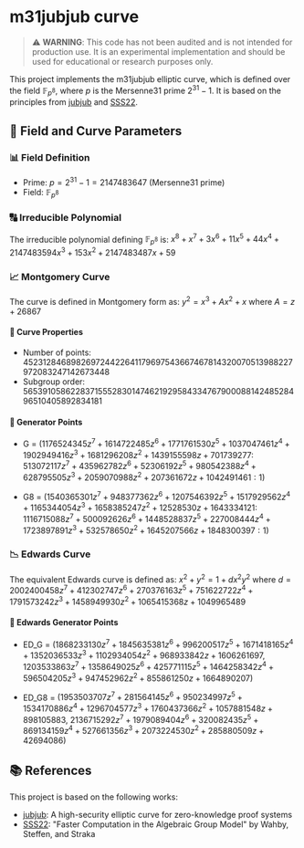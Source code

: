# m31jubjub curve

> ⚠️ **WARNING**: This code has not been audited and is not intended for production use. It is an experimental implementation and should be used for educational or research purposes only.

This project implements the m31jubjub elliptic curve, which is defined over the field $\mathbb{F}_{p^8}$, where $p$ is the Mersenne31 prime $2^{31}-1$. It is based on the principles from [jubjub](https://github.com/daira/jubjub) and [SSS22](https://eprint.iacr.org/2022/277).

## 🔢 Field and Curve Parameters

### 📊 Field Definition
- Prime: $p = 2^{31} - 1 = 2147483647$ (Mersenne31 prime)
- Field: $\mathbb{F}_{p^8}$

### 🔠 Irreducible Polynomial
The irreducible polynomial defining $\mathbb{F}_{p^8}$ is:
$x^8 + x^7 + 3x^6 + 11x^5 + 44x^4 + 2147483594x^3 + 153x^2 + 2147483487x + 59$

### 📈 Montgomery Curve
The curve is defined in Montgomery form as:
$y^2 = x^3 + Ax^2 + x$
where $A = z + 26867$

#### 🔢 Curve Properties
- Number of points: 452312846898269724422641179697543667467814320070513988227972083247142673448
- Subgroup order: 56539105862283715552830147462192958433476790008814248528496510405892834181

#### 🎯 Generator Points
- G = $(1176524345z^7 + 1614722485z^6 + 1771761530z^5 + 1037047461z^4 + 1902949416z^3 + 1681296208z^2 + 1439155598z + 701739277 :$ 
     $513072117z^7 + 435962782z^6 + 52306192z^5 + 980542388z^4 + 628795505z^3 + 2059070988z^2 + 207361672z + 1042491461 : 1)$

- G8 = $(1540365301z^7 + 948377362z^6 + 1207546392z^5 + 1517929562z^4 + 1165344054z^3 + 1658385247z^2 + 12528530z + 1643334121 :$ 
      $1116715088z^7 + 500092626z^6 + 1448528837z^5 + 227008444z^4 + 1723897891z^3 + 532578650z^2 + 1645207566z + 1848300397 : 1)$

### 📉 Edwards Curve
The equivalent Edwards curve is defined as:
$x^2 + y^2 = 1 + dx^2y^2$
where $d = 2002400458z^7 + 412302747z^6 + 270376163z^5 + 751622722z^4 + 1791573242z^3 + 1458949930z^2 + 1065415368z + 1049965489$

#### 🎯 Edwards Generator Points
- ED_G = $(1868233130z^7 + 1845635381z^6 + 996200517z^5 + 1671418165z^4 + 1352036533z^3 + 1102934054z^2 + 968933842z + 1606261697,$
         $1203533863z^7 + 1358649025z^6 + 425771115z^5 + 1464258342z^4 + 596504205z^3 + 947452962z^2 + 855861250z + 1664890207)$

- ED_G8 = $(1953503707z^7 + 281564145z^6 + 950234997z^5 + 1534170886z^4 + 1296704577z^3 + 1760437366z^2 + 1057881548z + 898105883,$
          $2136715292z^7 + 1979089404z^6 + 320082435z^5 + 869134159z^4 + 527661356z^3 + 2073224530z^2 + 285880509z + 42694086)$


## 📚 References

This project is based on the following works:
- [jubjub](https://github.com/daira/jubjub): A high-security elliptic curve for zero-knowledge proof systems
- [SSS22](https://eprint.iacr.org/2022/277): "Faster Computation in the Algebraic Group Model" by Wahby, Steffen, and Straka
